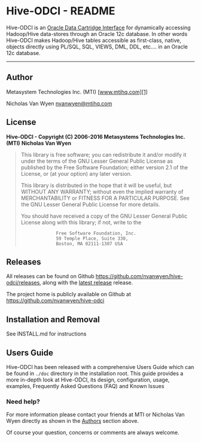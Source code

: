 Hive-ODCI - README
==================

Hive-ODCI is an [Oracle Data Cartridge Interface][0] for dynamically accessing 
Hadoop/Hive data-stores through an Oracle 12c database. In other words 
Hive-ODCI makes Hadoop/Hive tables accessible as first-class, native, objects 
directly using PL/SQL, SQL, VIEWS, DML, DDL, etc.... in an Oracle 12c database.

----------

Author
------------------------------
Metasystem Technologies Inc. (MTI)
[www.mtihq.com][1]  

Nicholas Van Wyen
nvanwyen@mtihq.com

License
------------------------------
**Hive-ODCI - Copyright (C) 2006-2016 Metasystems Technologies Inc. (MTI)**
**Nicholas Van Wyen**

>  This library is free software; you can redistribute it and/or modify it 
>  under the terms of the GNU Lesser General Public License as published by 
>  the Free Software Foundation; either version 2.1 of the License, or (at 
>  your option) any later version.
>  
>  This library is distributed in the hope that it will be useful, but 
>  WITHOUT ANY WARRANTY; without even the implied warranty of MERCHANTABILITY 
>  or FITNESS FOR A PARTICULAR PURPOSE. See the GNU Lesser General Public 
>  License for more details.
>  
>  You should have received a copy of the GNU Lesser General Public License 
>  along with this library; if not, write to the
>  
>                  Free Software Foundation, Inc.
>                  59 Temple Place, Suite 330,
>                  Boston, MA 02111-1307 USA

Releases
------------------------------
All releases can be found on Github 
https://github.com/nvanwyen/hive-odci/releases, along with the [latest 
release][2] release.

The project home is publicly available on Github at 
https://github.com/nvanwyen/hive-odci

Installation and Removal
------------------------------
See INSTALL.md for instructions

Users Guide
------------------------------
Hive-ODCI has been released with a comprehensive Users Guide which can be found 
in ```./doc``` directory in the installation root. This guide provides
a more in-depth look at Hive-ODCI, its design, configuration, usage, examples, 
Frequently Asked Questions (FAQ) and Known Issues

### Need help?
For more information please contact your friends at MTI or Nicholas Van Wyen 
directly as shown in the [Authors](#Authors) section above.

Of course your question, concerns or comments are always welcome.


  [0]: https://docs.oracle.com/database/121/ADDCI/toc.htm
  [1]: http://www.mtihq.com
  [2]: https://github.com/nvanwyen/hive-odci/releases/latest
